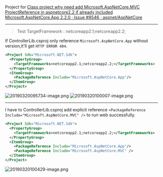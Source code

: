 ﻿
Project for [Class project why need add Microsoft.AspNetCore.MVC ProjectReference in aspnetcore2.2 if already included Microsoft.AspNetCore.App 2.2.0 · Issue #8546 · aspnet/AspNetCore](https://github.com/aspnet/AspNetCore/issues/8546)

---

> Test TargetFramework : netcoreapp2.1;netcoreapp2.2;

If ControllerLib.csproj only reference `Microsoft.AspNetCore.App` without version,it'll get `HTTP ERROR 404`.

```xml
<Project Sdk="Microsoft.NET.Sdk">
  <PropertyGroup>
    <TargetFrameworks>netcoreapp2.1;netcoreapp2.2;</TargetFrameworks>
  </PropertyGroup>
  <ItemGroup>
    <PackageReference Include="Microsoft.AspNetCore.App"/>
  </ItemGroup>
</Project>
```
![20190320095734-image.png](https://raw.githubusercontent.com/shps951023/ImageHosting/master/img/20190320095734-image.png)
![20190320100007-image.png](https://raw.githubusercontent.com/shps951023/ImageHosting/master/img/20190320100007-image.png)


---


I have to ControllerLib.csproj add explicit reference `<PackageReference Include="Microsoft.AspNetCore.MVC" />` to run web successfully.



```xml
<Project Sdk="Microsoft.NET.Sdk">
  <PropertyGroup>
    <TargetFrameworks>netcoreapp2.1;netcoreapp2.2;</TargetFrameworks>
  </PropertyGroup>
  <ItemGroup>
    <PackageReference Include="Microsoft.AspNetCore.App"/>
    <PackageReference Include="Microsoft.AspNetCore.MVC" />
  </ItemGroup>
</Project>
```

![20190320100429-image.png](https://raw.githubusercontent.com/shps951023/ImageHosting/master/img/20190320100429-image.png)